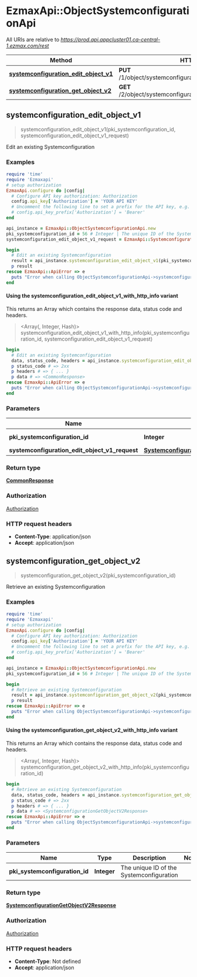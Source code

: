 # EzmaxApi::ObjectSystemconfigurationApi

All URIs are relative to *https://prod.api.appcluster01.ca-central-1.ezmax.com/rest*

| Method | HTTP request | Description |
| ------ | ------------ | ----------- |
| [**systemconfiguration_edit_object_v1**](ObjectSystemconfigurationApi.md#systemconfiguration_edit_object_v1) | **PUT** /1/object/systemconfiguration/{pkiSystemconfigurationID} | Edit an existing Systemconfiguration |
| [**systemconfiguration_get_object_v2**](ObjectSystemconfigurationApi.md#systemconfiguration_get_object_v2) | **GET** /2/object/systemconfiguration/{pkiSystemconfigurationID} | Retrieve an existing Systemconfiguration |


## systemconfiguration_edit_object_v1

> <CommonResponse> systemconfiguration_edit_object_v1(pki_systemconfiguration_id, systemconfiguration_edit_object_v1_request)

Edit an existing Systemconfiguration



### Examples

```ruby
require 'time'
require 'Ezmaxapi'
# setup authorization
EzmaxApi.configure do |config|
  # Configure API key authorization: Authorization
  config.api_key['Authorization'] = 'YOUR API KEY'
  # Uncomment the following line to set a prefix for the API key, e.g. 'Bearer' (defaults to nil)
  # config.api_key_prefix['Authorization'] = 'Bearer'
end

api_instance = EzmaxApi::ObjectSystemconfigurationApi.new
pki_systemconfiguration_id = 56 # Integer | The unique ID of the Systemconfiguration
systemconfiguration_edit_object_v1_request = EzmaxApi::SystemconfigurationEditObjectV1Request.new({obj_systemconfiguration: EzmaxApi::SystemconfigurationRequestCompound.new({e_systemconfiguration_newexternaluseraction: EzmaxApi::FieldESystemconfigurationNewexternaluseraction::STAGE, e_systemconfiguration_language1: EzmaxApi::FieldESystemconfigurationLanguage1::FR_QC, e_systemconfiguration_language2: EzmaxApi::FieldESystemconfigurationLanguage2::CA, b_systemconfiguration_ezsignpersonnal: true, b_systemconfiguration_sspr: true})}) # SystemconfigurationEditObjectV1Request | 

begin
  # Edit an existing Systemconfiguration
  result = api_instance.systemconfiguration_edit_object_v1(pki_systemconfiguration_id, systemconfiguration_edit_object_v1_request)
  p result
rescue EzmaxApi::ApiError => e
  puts "Error when calling ObjectSystemconfigurationApi->systemconfiguration_edit_object_v1: #{e}"
end
```

#### Using the systemconfiguration_edit_object_v1_with_http_info variant

This returns an Array which contains the response data, status code and headers.

> <Array(<CommonResponse>, Integer, Hash)> systemconfiguration_edit_object_v1_with_http_info(pki_systemconfiguration_id, systemconfiguration_edit_object_v1_request)

```ruby
begin
  # Edit an existing Systemconfiguration
  data, status_code, headers = api_instance.systemconfiguration_edit_object_v1_with_http_info(pki_systemconfiguration_id, systemconfiguration_edit_object_v1_request)
  p status_code # => 2xx
  p headers # => { ... }
  p data # => <CommonResponse>
rescue EzmaxApi::ApiError => e
  puts "Error when calling ObjectSystemconfigurationApi->systemconfiguration_edit_object_v1_with_http_info: #{e}"
end
```

### Parameters

| Name | Type | Description | Notes |
| ---- | ---- | ----------- | ----- |
| **pki_systemconfiguration_id** | **Integer** | The unique ID of the Systemconfiguration |  |
| **systemconfiguration_edit_object_v1_request** | [**SystemconfigurationEditObjectV1Request**](SystemconfigurationEditObjectV1Request.md) |  |  |

### Return type

[**CommonResponse**](CommonResponse.md)

### Authorization

[Authorization](../README.md#Authorization)

### HTTP request headers

- **Content-Type**: application/json
- **Accept**: application/json


## systemconfiguration_get_object_v2

> <SystemconfigurationGetObjectV2Response> systemconfiguration_get_object_v2(pki_systemconfiguration_id)

Retrieve an existing Systemconfiguration



### Examples

```ruby
require 'time'
require 'Ezmaxapi'
# setup authorization
EzmaxApi.configure do |config|
  # Configure API key authorization: Authorization
  config.api_key['Authorization'] = 'YOUR API KEY'
  # Uncomment the following line to set a prefix for the API key, e.g. 'Bearer' (defaults to nil)
  # config.api_key_prefix['Authorization'] = 'Bearer'
end

api_instance = EzmaxApi::ObjectSystemconfigurationApi.new
pki_systemconfiguration_id = 56 # Integer | The unique ID of the Systemconfiguration

begin
  # Retrieve an existing Systemconfiguration
  result = api_instance.systemconfiguration_get_object_v2(pki_systemconfiguration_id)
  p result
rescue EzmaxApi::ApiError => e
  puts "Error when calling ObjectSystemconfigurationApi->systemconfiguration_get_object_v2: #{e}"
end
```

#### Using the systemconfiguration_get_object_v2_with_http_info variant

This returns an Array which contains the response data, status code and headers.

> <Array(<SystemconfigurationGetObjectV2Response>, Integer, Hash)> systemconfiguration_get_object_v2_with_http_info(pki_systemconfiguration_id)

```ruby
begin
  # Retrieve an existing Systemconfiguration
  data, status_code, headers = api_instance.systemconfiguration_get_object_v2_with_http_info(pki_systemconfiguration_id)
  p status_code # => 2xx
  p headers # => { ... }
  p data # => <SystemconfigurationGetObjectV2Response>
rescue EzmaxApi::ApiError => e
  puts "Error when calling ObjectSystemconfigurationApi->systemconfiguration_get_object_v2_with_http_info: #{e}"
end
```

### Parameters

| Name | Type | Description | Notes |
| ---- | ---- | ----------- | ----- |
| **pki_systemconfiguration_id** | **Integer** | The unique ID of the Systemconfiguration |  |

### Return type

[**SystemconfigurationGetObjectV2Response**](SystemconfigurationGetObjectV2Response.md)

### Authorization

[Authorization](../README.md#Authorization)

### HTTP request headers

- **Content-Type**: Not defined
- **Accept**: application/json

